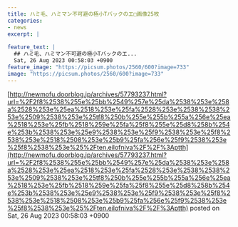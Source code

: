 ```yaml
---
title: ハミ毛、ハミマン不可避の極小Tバックのエ□画像25枚
categories:
- news
excerpt: |
  
feature_text: |
  ## ハミ毛、ハミマン不可避の極小Tバックのエ...
  Sat, 26 Aug 2023 00:58:03 +0900
feature_image: "https://picsum.photos/2560/600?image=733"
image: "https://picsum.photos/2560/600?image=733"
---
```


[http://newmofu.doorblog.jp/archives/57793237.html?url=%2F2f8%2538%255e%25bb%2549%257e%25da%2538%253e%258a%2528%253e%25ea%2518%253e%25fa%2528%253e%2538%2538%253e%2509%2538%253e%25tf8%250b%255e%255b%255a%256e%25ea%2518%253e%25fb%2518%259e%25fa%25f8%255e%25d8%258b%254e%253b%2538%253e%25e9%2538%253e%25f9%2538%253e%25f8%2538%253e%2518%2508%253e%25b9%25fa%256e%25f9%2538%253e%25f8%2538%253e%25%2Ften.eilofniva%2F%2F%3Aptth](http://newmofu.doorblog.jp/archives/57793237.html?url=%2F2f8%2538%255e%25bb%2549%257e%25da%2538%253e%258a%2528%253e%25ea%2518%253e%25fa%2528%253e%2538%2538%253e%2509%2538%253e%25tf8%250b%255e%255b%255a%256e%25ea%2518%253e%25fb%2518%259e%25fa%25f8%255e%25d8%258b%254e%253b%2538%253e%25e9%2538%253e%25f9%2538%253e%25f8%2538%253e%2518%2508%253e%25b9%25fa%256e%25f9%2538%253e%25f8%2538%253e%25%2Ften.eilofniva%2F%2F%3Aptth)
posted on Sat, 26 Aug 2023 00:58:03 +0900

<!--more-->


